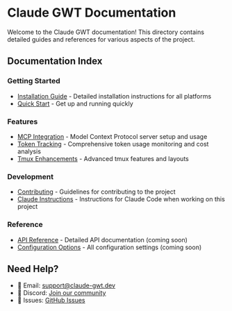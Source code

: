 # Claude GWT Documentation

Welcome to the Claude GWT documentation! This directory contains detailed guides and references for various aspects of the project.

## Documentation Index

### Getting Started
- [Installation Guide](installation.md) - Detailed installation instructions for all platforms
- [Quick Start](../README.md#-quick-start) - Get up and running quickly

### Features
- [MCP Integration](mcp-integration.md) - Model Context Protocol server setup and usage
- [Token Tracking](token-tracking.md) - Comprehensive token usage monitoring and cost analysis
- [Tmux Enhancements](tmux-enhancements.md) - Advanced tmux features and layouts

### Development
- [Contributing](../CONTRIBUTING.md) - Guidelines for contributing to the project
- [Claude Instructions](../CLAUDE.md) - Instructions for Claude Code when working on this project

### Reference
- [API Reference](https://github.com/nazq/claude-gwt/wiki/API-Reference) - Detailed API documentation (coming soon)
- [Configuration Options](https://github.com/nazq/claude-gwt/wiki/Configuration) - All configuration settings (coming soon)

## Need Help?

- 📧 Email: support@claude-gwt.dev
- 💬 Discord: [Join our community](https://discord.gg/claude-gwt)
- 🐛 Issues: [GitHub Issues](https://github.com/nazq/claude-gwt/issues)